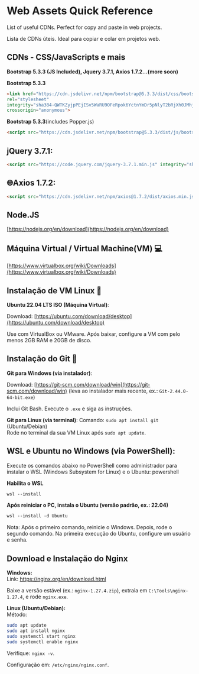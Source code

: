 # Web Assets Quick Reference
List of useful CDNs. Perfect for copy and paste in web projects.

Lista de CDNs úteis. Ideal para copiar e colar em projetos web.

## CDNs - CSS/JavaScripts e mais
**Bootstrap 5.3.3 (JS Included), Jquery 3.7.1, Axios 1.7.2...(more soon)**


**Bootstrap 5.3.3**


```html
<link href="https://cdn.jsdelivr.net/npm/bootstrap@5.3.3/dist/css/bootstrap.min.css" 
rel="stylesheet" 
integrity="sha384-QWTKZyjpPEjISv5WaRU9OFeRpok6YctnYmDr5pNlyT2bRjXh0JMhjY6hW+ALEwIH" 
crossorigin="anonymous">
```
**Bootstrap 5.3.3**(includes Popper.js)

```html
<script src="https://cdn.jsdelivr.net/npm/bootstrap@5.3.3/dist/js/bootstrap.bundle.min.js" integrity="sha384-YvpcrYf0tY3lHB60NNkmXc5s9fDVZLESaAA55NDzOxhy9GkcIdslK1eN7N6jIeHz" crossorigin="anonymous"></script>
```
## **jQuery 3.7.1:**
```html
<script src="https://code.jquery.com/jquery-3.7.1.min.js" integrity="sha256-/JqT3SQfawRcv/BIHPThkBvs0OEvtFFmqPF/lYI/Cxo=" crossorigin="anonymous"></script>
```

## **🌐Axios 1.7.2:**
```html
<script src="https://cdn.jsdelivr.net/npm/axios@1.7.2/dist/axios.min.js" integrity="sha256-MfXcwF9U5mMSEb0S2PfsLCOXOLPW6CSzUhjTGpFjvgM=" crossorigin="anonymous"></script>
```

## **Node.JS**



[https://nodejs.org/en/download](https://nodejs.org/en/download)

## Máquina Virtual / Virtual Machine(VM) 💻
[https://www.virtualbox.org/wiki/Downloads](https://www.virtualbox.org/wiki/Downloads)

## Instalação de VM Linux 🐧
**Ubuntu 22.04 LTS ISO (Máquina Virtual)**:

Download: [https://ubuntu.com/download/desktop](https://ubuntu.com/download/desktop) 

Use com VirtualBox ou VMware. Após baixar, configure a VM com pelo menos 2GB RAM e 20GB de disco.

## Instalação do Git 🔧
**Git para Windows (via instalador)**:

Download: [https://git-scm.com/download/win](https://git-scm.com/download/win) (leva ao instalador mais recente, ex.: `Git-2.44.0-64-bit.exe`)  

Inclui Git Bash. Execute o `.exe` e siga as instruções.

**Git para Linux (via terminal)**: 
Comando: `sudo apt install git` (Ubuntu/Debian)  
Rode no terminal da sua VM Linux após `sudo apt update`.


## WSL e Ubuntu no Windows (via PowerShell):
Execute os comandos abaixo no PowerShell como administrador para instalar o WSL (Windows Subsystem for Linux) e o Ubuntu:
powershell

**Habilita o WSL**
```html
wsl --install
```
**Após reiniciar o PC, instala o Ubuntu (versão padrão, ex.: 22.04)**
```html
wsl --install -d Ubuntu
```
Nota: Após o primeiro comando, reinicie o Windows. Depois, rode o segundo comando. Na primeira execução do Ubuntu, configure um usuário e senha.

## Download e Instalação do Nginx
**Windows:**  
Link: https://nginx.org/en/download.html  

Baixe a versão estável (ex.: `nginx-1.27.4.zip`), extraia em `C:\Tools\nginx-1.27.4`, e rode `nginx.exe`.

**Linux (Ubuntu/Debian):**  
Método:
```bash
sudo apt update
sudo apt install nginx
sudo systemctl start nginx
sudo systemctl enable nginx
```  

Verifique: `nginx -v`.  

Configuração em: `/etc/nginx/nginx.conf`.

